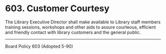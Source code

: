 # 603. Customer Courtesy

The Library Executive Director shall make available to Library staff members training sessions, workshops and other aids to assure courteous, efficient and friendly contact with library customers and the general public.

---

Board Policy 603 (Adopted 5-90)
